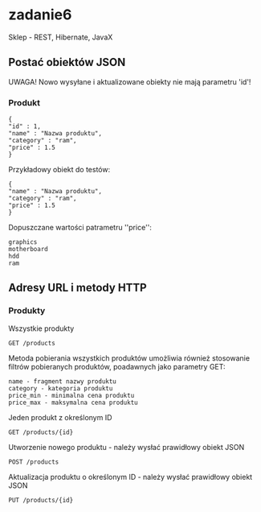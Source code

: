 # zadanie6
Sklep - REST, Hibernate, JavaX

## Postać obiektów JSON

UWAGA! Nowo wysyłane i aktualizowane obiekty nie mają parametru 'id'!

### Produkt
    {
    "id" : 1,
    "name" : "Nazwa produktu",
    "category" : "ram",
    "price" : 1.5
    }

Przykładowy obiekt do testów:

    {
    "name" : "Nazwa produktu",
    "category" : "ram",
    "price" : 1.5
    }

Dopuszczane wartości patrametru ''price'':

    graphics
    motherboard
    hdd
    ram
    
## Adresy URL i metody HTTP

### Produkty
Wszystkie produkty

    GET /products

Metoda pobierania wszystkich produktów umożliwia również stosowanie filtrów pobieranych produktów, poadawnych jako parametry GET:

    name - fragment nazwy produktu
    category - kategoria produktu
    price_min - minimalna cena produktu
    price_max - maksymalna cena produktu
    
Jeden produkt z określonym ID

    GET /products/{id}
    
Utworzenie nowego produktu - należy wysłać prawidłowy obiekt JSON

    POST /products
    
Aktualizacja produktu o określonym ID - należy wysłać prawidłowy obiekt JSON

    PUT /products/{id}
